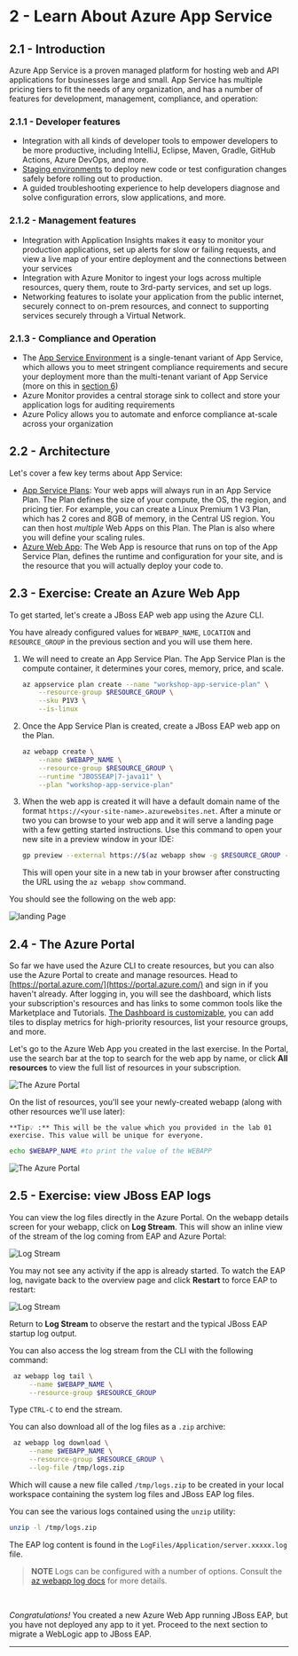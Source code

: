# 2 - Learn About Azure App Service

## 2.1 - Introduction

Azure App Service is a proven managed platform for hosting web and API applications for businesses large and small. App Service has multiple pricing tiers to fit the needs of any organization, and has a number of features for development, management, compliance, and operation:

### 2.1.1 - Developer features

- Integration with all kinds of developer tools to empower developers to be more productive, including IntelliJ, Eclipse, Maven, Gradle, GitHub Actions, Azure DevOps, and more.
- [Staging environments](https://docs.microsoft.com/azure/app-service/deploy-staging-slots) to deploy new code or test configuration changes safely before rolling out to production.
- A guided troubleshooting experience to help developers diagnose and solve configuration errors, slow applications, and more.

### 2.1.2 - Management features

- Integration with Application Insights makes it easy to monitor your production applications, set up alerts for slow or failing requests, and view a live map of your entire deployment and the connections between your services
- Integration with Azure Monitor to ingest your logs across multiple resources, query them, route to 3rd-party services, and set up logs.
- Networking features to isolate your application from the public internet, securely connect to on-prem resources, and connect to supporting services securely through a Virtual Network.

### 2.1.3 - Compliance and Operation

- The [App Service Environment](https://docs.microsoft.com/azure/app-service/environment/intro) is a single-tenant variant of App Service, which allows you to meet stringent compliance requirements and secure your deployment more than the multi-tenant variant of App Service (more on this in [section 6](../instructions/6-app-service-environment.md))
- Azure Monitor provides a central storage sink to collect and store your application logs for auditing requirements
- Azure Policy allows you to automate and enforce compliance at-scale across your organization

## 2.2 - Architecture

Let's cover a few key terms about App Service:

- [App Service Plans](https://docs.microsoft.com/azure/app-service/overview-hosting-plans): Your web apps will always run in an App Service Plan. The Plan defines the size of your compute, the OS, the region, and pricing tier. For example, you can create a Linux Premium 1 V3 Plan, which has 2 cores and 8GB of memory, in the Central US region. You can then host *multiple* Web Apps on this Plan. The Plan is also where you will define your scaling rules.
- [Azure Web App](https://docs.microsoft.com/azure/app-service/): The Web App is resource that runs on top of the App Service Plan, defines the runtime and configuration for your site, and is the resource that you will actually deploy your code to.

## 2.3 - Exercise: Create an Azure Web App

To get started, let's create a JBoss EAP web app using the Azure CLI.

You have already configured values for `WEBAPP_NAME`, `LOCATION` and `RESOURCE_GROUP` in the previous section and you will use them here.

1. We will need to create an App Service Plan. The App Service Plan is the compute container, it determines your cores, memory, price, and scale.

    ```bash
    az appservice plan create --name "workshop-app-service-plan" \
        --resource-group $RESOURCE_GROUP \
        --sku P1V3 \
        --is-linux
    ```

2. Once the App Service Plan is created, create a JBoss EAP web app on the Plan.

    ```bash
    az webapp create \
        --name $WEBAPP_NAME \
        --resource-group $RESOURCE_GROUP \
        --runtime "JBOSSEAP|7-java11" \
        --plan "workshop-app-service-plan"
    ```

1. When the web app is created it will have a default domain name of the format `https://<your-site-name>.azurewebsites.net`. After a minute or two you can browse to your web app and it will serve a landing page with a few getting started instructions. Use this command to open your new site in a preview window in your IDE:

    ```bash
    gp preview --external https://$(az webapp show -g $RESOURCE_GROUP -n $WEBAPP_NAME | jq -r '.defaultHostName')
    ```

    This will open your site in a new tab in your browser after constructing the URL using the `az webapp show` command.

You should see the following on the web app:

![landing Page](../img/1-landing.png)

## 2.4 - The Azure Portal

So far we have used the Azure CLI to create resources, but you can also use the Azure Portal to create and manage resources. Head to [https://portal.azure.com/](https://portal.azure.com/) and sign in if you haven't already. After logging in, you will see the dashboard, which lists your subscription's resources and has links to some common tools like the Marketplace and Tutorials. [The Dashboard is customizable](https://docs.microsoft.com/azure/azure-portal/azure-portal-dashboards), you can add tiles to display metrics for high-priority resources, list your resource groups, and more.

Let's go to the Azure Web App you created in the last exercise. In the Portal, use the search bar at the top to search for the web app by name, or click **All resources** to view the full list of resources in your subscription.

![The Azure Portal](../img/1-azure-dashboard.png)

On the list of resources, you'll see your newly-created webapp (along with other resources we'll use later):

```
**Tip💡 :** This will be the value which you provided in the lab 01 exercise. This value will be unique for everyone.
```

```bash
echo $WEBAPP_NAME #to print the value of the WEBAPP
```

![The Azure Portal](../img/1-allresources.png)

## 2.5 - Exercise: view JBoss EAP logs

You can view the log files directly in the Azure Portal. On the webapp details screen for your webapp, click on **Log Stream**. This will show an inline view of the stream of the log coming from EAP and Azure Portal:

![Log Stream](../img/1-logstream.png)

You may not see any activity if the app is already started. To watch the EAP log, navigate back to the overview page and click **Restart** to force EAP to restart:

![Log Stream](../img/1-restart.png)

Return to **Log Stream** to observe the restart and the typical JBoss EAP startup log output.

You can also access the log stream from the CLI with the following command:

   ```bash
    az webapp log tail \
        --name $WEBAPP_NAME \
        --resource-group $RESOURCE_GROUP
   ```

Type `CTRL-C` to end the stream.

You can also download all of the log files as a `.zip` archive:

   ```bash
    az webapp log download \
        --name $WEBAPP_NAME \
        --resource-group $RESOURCE_GROUP \
        --log-file /tmp/logs.zip
   ```

Which will cause a new file called `/tmp/logs.zip` to be created in your local workspace containing the system log files and JBoss EAP log files.

You can see the various logs contained using the `unzip` utility:

   ```bash
   unzip -l /tmp/logs.zip
   ```

The EAP log content is found in the `LogFiles/Application/server.xxxxx.log` file.

> **NOTE** Logs can be configured with a number of options. Consult the [az webapp log docs](https://docs.microsoft.com/en-us/cli/azure/webapp/log?view=azure-cli-latest) for more details.

<br>

*Congratulations!* You created a new Azure Web App running JBoss EAP, but you have not deployed any app to it yet. Proceed to the next section to migrate a WebLogic app to JBoss EAP.

---